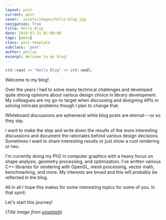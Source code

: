 ```yaml
---
layout: post
current: post
cover:  assets/images/hello-blog.jpg
navigation: True
title: Hello Blog
date: 2019-07-31 01:00:00
tags: [meta]
class: post-template
subclass: 'post'
author: philip
excerpt: Welcome to my blog!
---
```


```cpp
std::cout << "Hello Blog" << std::endl;
```

Welcome to my blog!

Over the years I had to solve many technical challenges and developed quite strong opinions about various design choice in library development.
My colleagues are my go-to target when discussing and designing APIs or solving intricate problems though I plan to change that:

Whiteboard discussions are ephemeral while blog posts are eternal---or so they say.

I want to make the step and write down the results of the more interesting discussions and document the rationales behind various design decisions.
Sometimes I want to share interesting results or just show a cool rendering or two.

I'm currently doing my PhD in computer graphics with a heavy focus on shape analysis, geometry processing, and optimization.
I've written various C++ libraries for rendering with OpenGL, mesh processing, vector math, benchmarking, and more.
My interests are broad and this will probably be reflected in the blog.

All in all I hope this makes for some interesting topics for some of you.
In that spirit:

Let's start this journey!

(_Title image from [unsplash](https://unsplash.com/photos/68ZlATaVYIo)_)
